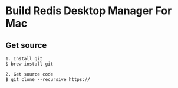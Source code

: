 Build Redis Desktop Manager For Mac
===================================

Get source
----------
```
1. Install git 
$ brew install git 

2. Get source code
$ git clone --recursive https://
```
